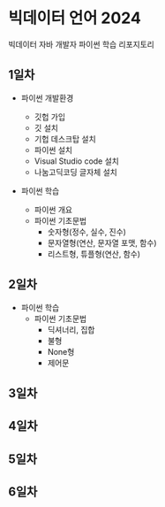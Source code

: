 # 빅데이터 언어 2024
빅데이터 자바 개발자 파이썬 학습 리포지토리

## 1일차
- 파이썬 개발환경 
    - 깃헙 가입
    - 깃 설치
    - 기헙 데스크탑 설치
    - 파이썬 설치
    - Visual Studio code 설치
    - 나눔고딕코딩 글자체 설치

- 파이썬 학습   
    - 파이썬 개요
    - 파이썬 기초문법
        - 숫자형(정수, 실수, 진수)
        - 문자열형(연산, 문자열 포맷, 함수)
        - 리스트형, 튜플형(연산, 함수)

## 2일차
- 파이썬 학습
    - 파이썬 기초문법
        - 딕셔너리, 집합
        - 불형
        - None형
        - 제어문
## 3일차

## 4일차

## 5일차

## 6일차
